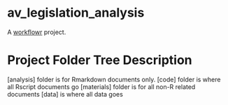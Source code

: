 # av_legislation_analysis

A [workflowr][] project.

[workflowr]: https://github.com/jdblischak/workflowr

# Project Folder Tree Description 

[analysis] folder is for Rmarkdown documents only. 
[code] folder is where all Rscript documents go
[materials] folder is for all non-R related documents
[data] is where all data goes
